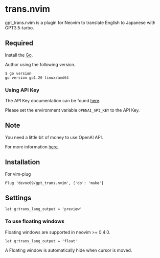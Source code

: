 # trans.nvim

gpt_trans.nvim is a plugin for Neovim to translate English to Japanese with GPT3.5-tarbo.

## Required
Install the [Go](https://go.dev/doc/install).

Author using the following version.
```
$ go version
go version go1.20 linux/amd64
```

### Using API Key

The API Key documentation can be found [here](https://platform.openai.com/docs/guides/production-best-practices/api-keys).

Please set the environment variable `OPENAI_API_KEY` to the API Key.

## Note

You need a little bit of money to use OpenAI API.

For more information [here](https://openai.com/pricing).

## Installation

For vim-plug
```viml
Plug 'devoc09/gpt_trans.nvim', {'do': 'make'}
```

## Settings

```viml
let g:trans_lang_output = 'preview'
```

### To use floating windows

Floating windows are supported in neovim >= 0.4.0.

```viml
let g:trans_lang_output = 'float'
```

A Floating window is automatically hide when cursor is moved.
